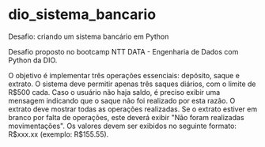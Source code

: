 # dio_sistema_bancario
Desafio: criando um sistema bancário em Python

Desafio proposto no bootcamp NTT DATA - Engenharia de Dados com Python da DIO.

O objetivo é implementar três operações essenciais: depósito, saque e extrato. 
O sistema deve permitir apenas três saques diários, com o limite de R$500 cada. Caso o usuário não haja saldo, é preciso exibir uma mensagem indicando que o saque não foi realizado por esta razão.
O extrato deve mostrar todas as operações realizadas. Se o extrato estiver em branco por falta de operações, este deverá exibir "Não foram realizadas movimentações".
Os valores devem ser exibidos no seguinte formato: R$xxx.xx (exemplo: R$155.55).
